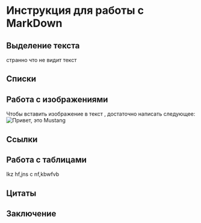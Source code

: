 # Инструкция для работы с MarkDown

## Выделение текста



странно что не видит текст 
## Списки


## Работа с изображениями

Чтобы вставить изображение в текст , достаточно написать следующее: 
![Привет, это Mustang](Mustang.jpg)

## Ссылки

## Работа с таблицами

lkz hf,jns c nf,kbwfvb

## Цитаты

## Заключение